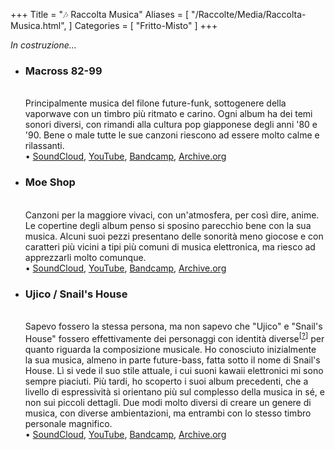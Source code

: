 +++
Title = "🎶 Raccolta Musica"
Aliases = [
  "/Raccolte/Media/Raccolta-Musica.html",
]
Categories = [ "Fritto-Misto" ]
+++

_In costruzione..._

- <span><h3>Macross 82-99</h3></span>  
Principalmente musica del filone future-funk, sottogenere della vaporwave con un timbro più ritmato e carino. Ogni album ha dei temi sonori diversi, con rimandi alla cultura pop giapponese degli anni '80 e '90. Bene o male tutte le sue canzoni riescono ad essere molto calme e rilassanti.  
	• [SoundCloud](https://soundcloud.com/macross-82-99), [YouTube](https://www.youtube.com/channel/UCYIQZpv7Jv9GImzgknNZNPA), [Bandcamp](https://macross82-99.bandcamp.com/music), [Archive.org](https://archive.org/details/macross-82-99-01-meeting-point)

- <span><h3>Moe Shop</h3></span>  
Canzoni per la maggiore vivaci, con un'atmosfera, per così dire, anime. Le copertine degli album penso si sposino parecchio bene con la sua musica. Alcuni suoi pezzi presentano delle sonorità meno giocose e con caratteri più vicini a tipi più comuni di musica elettronica, ma riesco ad apprezzarli molto comunque.  
	• [SoundCloud](https://soundcloud.com/moeshop), [YouTube](https://invidious.nerdvpn.de/channel/UCcKTRoHPP2hPaom63QGaiBw), [Bandcamp](https://moeshop.bandcamp.com/music), [Archive.org](https://archive.org/details/Moe-Shop-Full-Discography)

- <span><h3>Ujico / Snail's House</h3></span>  
Sapevo fossero la stessa persona, ma non sapevo che "Ujico" e "Snail's House" fossero effettivamente dei personaggi con identità diverse<sup>[[?](https://en.m.wikipedia.org/wiki/Snail's_House#History)]</sup> per quanto riguarda la composizione musicale. Ho conosciuto inizialmente la sua musica, almeno in parte future-bass, fatta sotto il nome di Snail's House. Lì si vede il suo stile attuale, i cui suoni kawaii elettronici mi sono sempre piaciuti. Più tardi, ho scoperto i suoi album precedenti, che a livello di espressività si orientano più sul complesso della musica in sé, e non sui piccoli dettagli. Due modi molto diversi di creare un genere di musica, con diverse ambientazioni, ma entrambi con lo stesso timbro personale magnifico.  
	• [SoundCloud](https://soundcloud.com/ujico), [YouTube](https://www.youtube.com/channel/UCYxBY8mhJ7R2rMIcQ28H_Zw), [Bandcamp](https://0101.bandcamp.com/music), [Archive.org](https://archive.org/details/ujico-snails-house-full-discography)
